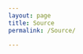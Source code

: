 ```yaml
---
layout: page
title: Source
permalink: /Source/

---
```


<ul class="github clearfix">

</ul>
<div class="clearfix"></div>


<script src="/assets/js/geopattern.min.js">
	
</script>	
<script type="text/javascript">
$(document).ready(function(){
	$.ajax({
		'type':'get',
		'dataType':'text',
		'url':'https://api.github.com/users/zhenyangjiang/repos?type=owner',
		success:function(data){
			datas =eval("("+data+")");

			$.each(datas,function(){
					Item =
					'<li class="col-sm-6 col-md-4 col-lg-3 list"><a class="geopattern  svg-img" data-pattern-id='+this['name']+'href="'+this['html_url']+'"><h3>'+this['name']+'</h3></a></li>';
				$('.github').append(Item); 
				$('.geopattern').each(function(){
		            var pattern = GeoPattern.generate($(this).data('pattern-id'));
					$(this).css('background-image', pattern.toDataUrl());
	            });
			});  
		}
	})	
})
	
</script>
